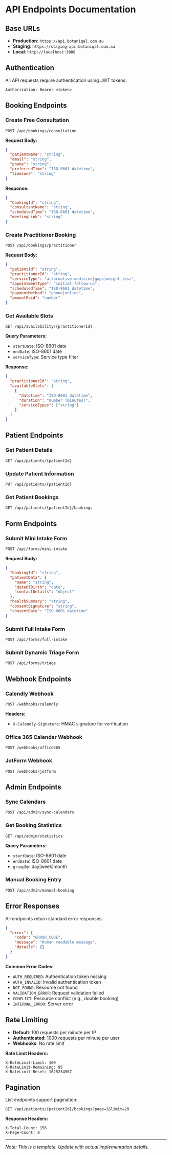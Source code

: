 # API Endpoints Documentation

## Base URLs

- **Production**: `https://api.botaniqal.com.au`
- **Staging**: `https://staging-api.botaniqal.com.au`
- **Local**: `http://localhost:3000`

## Authentication

All API requests require authentication using JWT tokens.

```
Authorization: Bearer <token>
```

## Booking Endpoints

### Create Free Consultation
```
POST /api/bookings/consultation
```

**Request Body:**
```json
{
  "patientName": "string",
  "email": "string",
  "phone": "string",
  "preferredTime": "ISO-8601 datetime",
  "timezone": "string"
}
```

**Response:**
```json
{
  "bookingId": "string",
  "consultantName": "string",
  "scheduledTime": "ISO-8601 datetime",
  "meetingLink": "string"
}
```

### Create Practitioner Booking
```
POST /api/bookings/practitioner
```

**Request Body:**
```json
{
  "patientId": "string",
  "practitionerId": "string",
  "serviceType": "alternative-medicine|gaps|weight-loss",
  "appointmentType": "initial|follow-up",
  "scheduledTime": "ISO-8601 datetime",
  "paymentMethod": "phone|online",
  "amountPaid": "number"
}
```

### Get Available Slots
```
GET /api/availability/{practitionerId}
```

**Query Parameters:**
- `startDate`: ISO-8601 date
- `endDate`: ISO-8601 date
- `serviceType`: Service type filter

**Response:**
```json
{
  "practitionerId": "string",
  "availableSlots": [
    {
      "datetime": "ISO-8601 datetime",
      "duration": "number (minutes)",
      "serviceTypes": ["string"]
    }
  ]
}
```

## Patient Endpoints

### Get Patient Details
```
GET /api/patients/{patientId}
```

### Update Patient Information
```
PUT /api/patients/{patientId}
```

### Get Patient Bookings
```
GET /api/patients/{patientId}/bookings
```

## Form Endpoints

### Submit Mini Intake Form
```
POST /api/forms/mini-intake
```

**Request Body:**
```json
{
  "bookingId": "string",
  "patientData": {
    "name": "string",
    "dateOfBirth": "date",
    "contactDetails": "object"
  },
  "healthSummary": "string",
  "consentSignature": "string",
  "consentDate": "ISO-8601 datetime"
}
```

### Submit Full Intake Form
```
POST /api/forms/full-intake
```

### Submit Dynamic Triage Form
```
POST /api/forms/triage
```

## Webhook Endpoints

### Calendly Webhook
```
POST /webhooks/calendly
```

**Headers:**
- `X-Calendly-Signature`: HMAC signature for verification

### Office 365 Calendar Webhook
```
POST /webhooks/office365
```

### JotForm Webhook
```
POST /webhooks/jotform
```

## Admin Endpoints

### Sync Calendars
```
POST /api/admin/sync-calendars
```

### Get Booking Statistics
```
GET /api/admin/statistics
```

**Query Parameters:**
- `startDate`: ISO-8601 date
- `endDate`: ISO-8601 date
- `groupBy`: day|week|month

### Manual Booking Entry
```
POST /api/admin/manual-booking
```

## Error Responses

All endpoints return standard error responses:

```json
{
  "error": {
    "code": "ERROR_CODE",
    "message": "Human readable message",
    "details": {}
  }
}
```

**Common Error Codes:**
- `AUTH_REQUIRED`: Authentication token missing
- `AUTH_INVALID`: Invalid authentication token
- `NOT_FOUND`: Resource not found
- `VALIDATION_ERROR`: Request validation failed
- `CONFLICT`: Resource conflict (e.g., double booking)
- `INTERNAL_ERROR`: Server error

## Rate Limiting

- **Default**: 100 requests per minute per IP
- **Authenticated**: 1000 requests per minute per user
- **Webhooks**: No rate limit

**Rate Limit Headers:**
```
X-RateLimit-Limit: 100
X-RateLimit-Remaining: 95
X-RateLimit-Reset: 1625234567
```

## Pagination

List endpoints support pagination:

```
GET /api/patients/{patientId}/bookings?page=1&limit=20
```

**Response Headers:**
```
X-Total-Count: 156
X-Page-Count: 8
```

---
*Note: This is a template. Update with actual implementation details.*